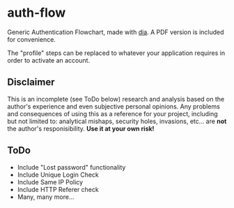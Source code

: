 auth-flow
=========

Generic Authentication Flowchart, made with [dia](https://wiki.gnome.org/Apps/Dia).
A PDF version is included for convenience.

The "profile" steps can be replaced to whatever your application requires in order to activate an account.

Disclaimer
---

This is an incomplete (see ToDo below) research and analysis based on the author's experience and even subjective personal opinions. Any problems and consequences of using this as a reference for your project, including but not limited to: analytical mishaps, security holes, invasions, etc... are **not** the author's responisibility. **Use it at your own risk!**

ToDo
---

- Include "Lost password" functionality
- Include Unique Login Check
- Include Same IP Policy
- Include HTTP Referer check
- Many, many more...